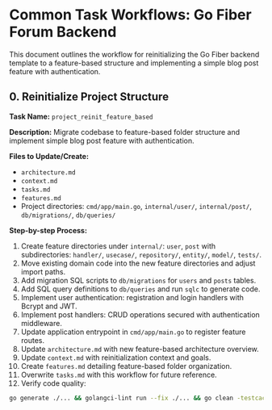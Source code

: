 # Common Task Workflows: Go Fiber Forum Backend

This document outlines the workflow for reinitializing the Go Fiber backend template to a feature-based structure and implementing a simple blog post feature with authentication.

## 0. Reinitialize Project Structure

**Task Name:** `project_reinit_feature_based`

**Description:** Migrate codebase to feature-based folder structure and implement simple blog post feature with authentication.

**Files to Update/Create:**
- `architecture.md`
- `context.md`
- `tasks.md`
- `features.md`
- Project directories: `cmd/app/main.go`, `internal/user/`, `internal/post/`, `db/migrations/`, `db/queries/`

**Step-by-step Process:**

1. Create feature directories under `internal/`: `user`, `post` with subdirectories: `handler/`, `usecase/`, `repository/`, `entity/`, `model/`, `tests/`.
2. Move existing domain code into the new feature directories and adjust import paths.
3. Add migration SQL scripts to `db/migrations` for `users` and `posts` tables.
4. Add SQL query definitions to `db/queries` and run `sqlc` to generate code.
5. Implement user authentication: registration and login handlers with Bcrypt and JWT.
6. Implement post handlers: CRUD operations secured with authentication middleware.
7. Update application entrypoint in `cmd/app/main.go` to register feature routes.
8. Update `architecture.md` with new feature-based architecture overview.
9. Update `context.md` with reinitialization context and goals.
10. Create `features.md` detailing feature-based folder organization.
11. Overwrite `tasks.md` with this workflow for future reference.
12. Verify code quality:
```bash
go generate ./... && golangci-lint run --fix ./... && go clean -testcache && go test -v -race ./...